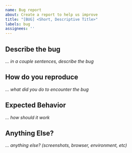 ```yaml
---
name: Bug report
about: Create a report to help us improve
title: "[BUG] <Short, Descriptive Title>"
labels: bug
assignees: ''
---
```


## Describe the bug
*... in a couple sentences, describe the bug*

## How do you reproduce
*... what did you do to encounter the bug*

## Expected Behavior
*... how should it work*

## Anything Else?
*... anything else? (screenshots, browser, environment, etc)*
